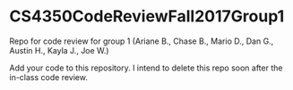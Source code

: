 # CS4350CodeReviewFall2017Group1
Repo for code review for group 1 (Ariane B., Chase B., Mario D., Dan G., Austin H., Kayla J., Joe W.)

Add your code to this repository. I intend to delete this repo soon after the in-class code review.
